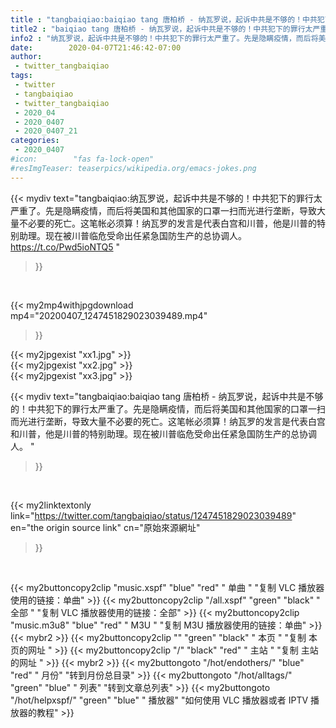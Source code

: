 ```yaml
---
title : "tangbaiqiao:baiqiao tang 唐柏桥 - 纳瓦罗说，起诉中共是不够的！中共犯下的罪行太严重了。先是隐瞒疫情，而后将美国和其他国家的口罩一扫而光进行垄断，导致大量不必要的死亡。这笔帐必须算！纳瓦罗的发言是代表白宫和川普，他是川普的特别助理。现在被川普临危受命出任紧急国防生产的总协调人。 "
title2 : "baiqiao tang 唐柏桥 - 纳瓦罗说，起诉中共是不够的！中共犯下的罪行太严重了。先是隐瞒疫情，而后将美国和其他国家的口罩一扫而光进行垄断，导致大量不必要的死亡。这笔帐必须算！纳瓦罗的发言是代表白宫和川普，他是川普的特别助理。现在被川普临危受命出任紧急国防生产的总协调人。 "
info2 : "纳瓦罗说，起诉中共是不够的！中共犯下的罪行太严重了。先是隐瞒疫情，而后将美国和其他国家的口罩一扫而光进行垄断，导致大量不必要的死亡。这笔帐必须算！纳瓦罗的发言是代表白宫和川普，他是川普的特别助理。现在被川普临危受命出任紧急国防生产的总协调人。 https://t.co/Pwd5ioNTQ5 "
date:        2020-04-07T21:46:42-07:00
author:
 - twitter_tangbaiqiao
tags:
 - twitter
 - tangbaiqiao
 - twitter_tangbaiqiao
 - 2020_04
 - 2020_0407
 - 2020_0407_21
categories:
 - 2020_0407
#icon:        "fas fa-lock-open"
#resImgTeaser: teaserpics/wikipedia.org/emacs-jokes.png
---
```


{{< mydiv text="tangbaiqiao:纳瓦罗说，起诉中共是不够的！中共犯下的罪行太严重了。先是隐瞒疫情，而后将美国和其他国家的口罩一扫而光进行垄断，导致大量不必要的死亡。这笔帐必须算！纳瓦罗的发言是代表白宫和川普，他是川普的特别助理。现在被川普临危受命出任紧急国防生产的总协调人。 https://t.co/Pwd5ioNTQ5 "
>}}
<br>


{{< my2mp4withjpgdownload mp4="20200407_1247451829023039489.mp4"
>}}

{{< my2jpgexist "xx1.jpg" >}}<br>
{{< my2jpgexist "xx2.jpg" >}}<br>
{{< my2jpgexist "xx3.jpg" >}}<br>



{{< mydiv text="tangbaiqiao:baiqiao tang 唐柏桥 - 纳瓦罗说，起诉中共是不够的！中共犯下的罪行太严重了。先是隐瞒疫情，而后将美国和其他国家的口罩一扫而光进行垄断，导致大量不必要的死亡。这笔帐必须算！纳瓦罗的发言是代表白宫和川普，他是川普的特别助理。现在被川普临危受命出任紧急国防生产的总协调人。 "
>}}
<br>

{{< my2linktextonly link="https://twitter.com/tangbaiqiao/status/1247451829023039489"
en="the origin source link" cn="原始來源網址"
>}}


<br>

{{< my2buttoncopy2clip "music.xspf"        "blue"   "red"    " 单曲 "  "复制 VLC 播放器使用的链接：单曲" >}} {{< my2buttoncopy2clip "/all.xspf"         "green"  "black"  " 全部 "  "复制 VLC 播放器使用的链接：全部" >}} {{< my2buttoncopy2clip "music.m3u8"        "blue"   "red"    " M3U  "    "复制 M3U 播放器使用的链接：单曲" >}} {{< mybr2 >}} {{< my2buttoncopy2clip ""                  "green"  "black"  " 本页 "    "复制 本页的网址 " >}} {{< my2buttoncopy2clip "/"                 "black"  "red"    " 主站 "    "复制 主站的网址 " >}} {{< mybr2 >}} {{< my2buttongoto      "/hot/endothers/"   "blue"   "red"    " 月份"   "转到月份总目录" >}} {{< my2buttongoto      "/hot/alltags/"     "green"  "blue"   " 列表"   "转到文章总列表" >}} {{< my2buttongoto      "/hot/helpxspf/"    "green"  "blue"   " 播放器" "如何使用 VLC 播放器或者 IPTV 播放器的教程" >}} 
